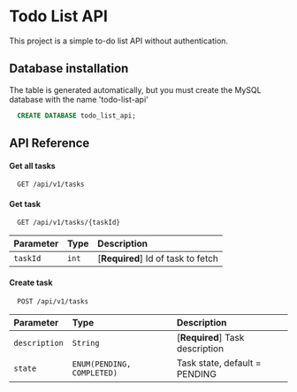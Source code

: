 
# Todo List API

This project is a simple to-do list API without authentication.


## Database installation

The table is generated automatically, but you must create the MySQL database with the name 'todo-list-api'

```sql
  CREATE DATABASE todo_list_api;
```
    
## API Reference

#### Get all tasks

```api
  GET /api/v1/tasks
```

#### Get task

```http
  GET /api/v1/tasks/{taskId}
```

| Parameter | Type     | Description                       |
| :-------- | :------- | :-------------------------------- |
| `taskId`      | `int` | [**Required**] Id of task to fetch |

#### Create task

```http
  POST /api/v1/tasks
```

| Parameter | Type     | Description                       |
| :-------- | :------- | :-------------------------------- |
| `description`      | `String` | [**Required**] Task description |
| `state`      | `ENUM(PENDING, COMPLETED)` | <Optional> Task state, default = PENDING |

